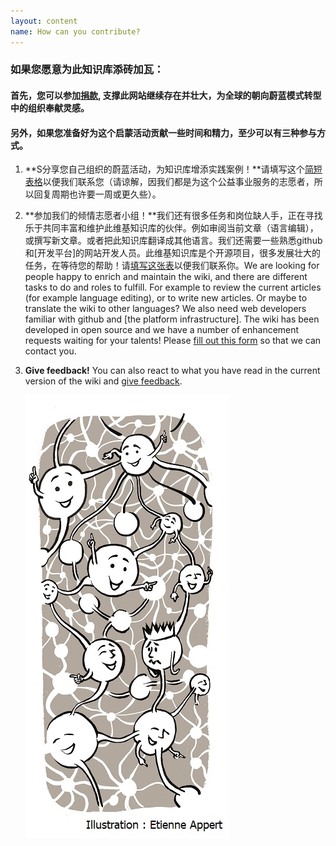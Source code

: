 ```yaml
---
layout: content
name: How can you contribute?
---
```

### 如果您愿意为此知识库添砖加瓦：

#### 首先，您可以参加[捐款](https://opencollective.com/tealwiki), 支撑此网站继续存在并壮大，为全球的朝向蔚蓝模式转型中的组织奉献灵感。

#### 另外，如果您准备好为这个启蒙活动贡献一些时间和精力，至少可以有三种参与方式。

1. **S分享您自己组织的蔚蓝活动，为知识库增添实践案例！**请填写这个[简短表格](https://surveyheart.com/form/5fb632d8c99c116adc299908)以便我们联系您（请谅解，因我们都是为这个公益事业服务的志愿者，所以回复周期也许要一周或更久些）。
2. **参加我们的倾情志愿者小组！**我们还有很多任务和岗位缺人手，正在寻找乐于共同丰富和维护此维基知识库的伙伴。例如审阅当前文章（语言编辑），或撰写新文章。或者把此知识库翻译成其他语言。我们还需要一些熟悉github和\[开发平台]的网站开发人员。此维基知识库是个开源项目，很多发展壮大的任务，在等待您的帮助！请[填写这张表](https://surveyheart.com/form/5f12c56c042b2b3696da7a2e)以便我们联系你。We are looking for people happy to enrich and maintain the wiki, and there are different tasks to do and roles to fulfill. For example to review the current articles (for example language editing), or to write new articles. Or maybe to translate the wiki to other languages? We also need web developers familiar with github and \[the platform infrastructure]. The wiki has been developed in open source and we have a number of enhancement requests waiting for your talents! Please [fill out this form](https://surveyheart.com/form/5f12c56c042b2b3696da7a2e) so that we can contact you.
3. **Give feedback!** You can also react to what you have read in the current version of the wiki and [give feedback](https://surveyheart.com/form/5fb7b793ef396770afbeb29e).

   ![](/media/contribute.jpg)